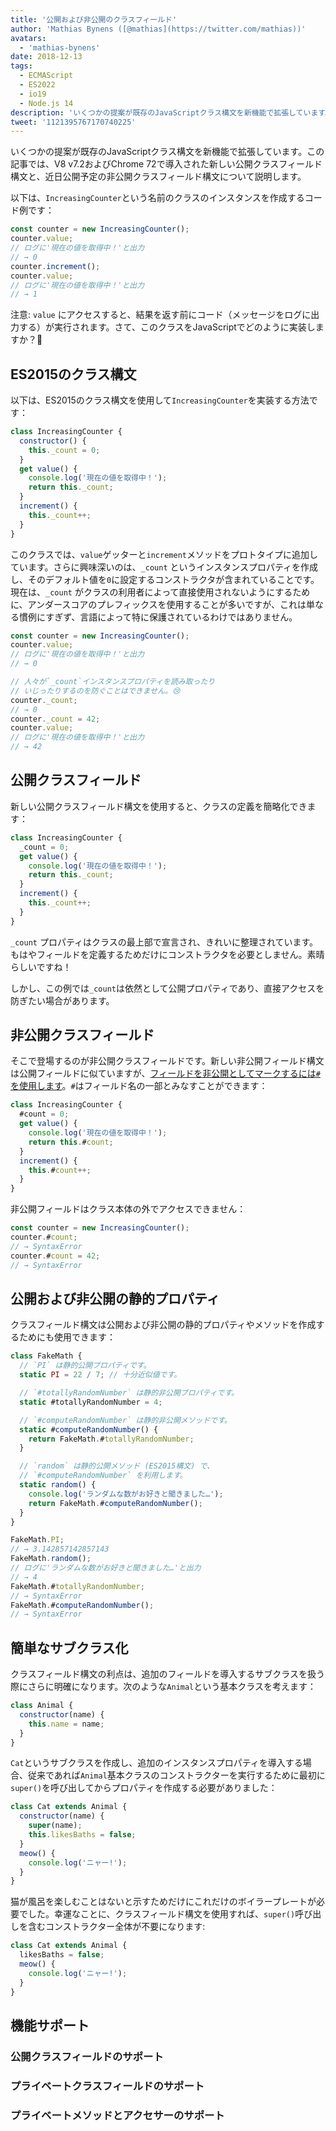 ```yaml
---
title: '公開および非公開のクラスフィールド'
author: 'Mathias Bynens ([@mathias](https://twitter.com/mathias))'
avatars:
  - 'mathias-bynens'
date: 2018-12-13
tags:
  - ECMAScript
  - ES2022
  - io19
  - Node.js 14
description: 'いくつかの提案が既存のJavaScriptクラス構文を新機能で拡張しています。この記事では、V8 v7.2およびChrome 72で導入された新しい公開クラスフィールド構文と、近日公開予定の非公開クラスフィールド構文について説明します。'
tweet: '1121395767170740225'
---
```

いくつかの提案が既存のJavaScriptクラス構文を新機能で拡張しています。この記事では、V8 v7.2およびChrome 72で導入された新しい公開クラスフィールド構文と、近日公開予定の非公開クラスフィールド構文について説明します。

以下は、`IncreasingCounter`という名前のクラスのインスタンスを作成するコード例です：

```js
const counter = new IncreasingCounter();
counter.value;
// ログに'現在の値を取得中！'と出力
// → 0
counter.increment();
counter.value;
// ログに'現在の値を取得中！'と出力
// → 1
```

注意: `value` にアクセスすると、結果を返す前にコード（メッセージをログに出力する）が実行されます。さて、このクラスをJavaScriptでどのように実装しますか？🤔

## ES2015のクラス構文

以下は、ES2015のクラス構文を使用して`IncreasingCounter`を実装する方法です：

```js
class IncreasingCounter {
  constructor() {
    this._count = 0;
  }
  get value() {
    console.log('現在の値を取得中！');
    return this._count;
  }
  increment() {
    this._count++;
  }
}
```

このクラスでは、`value`ゲッターと`increment`メソッドをプロトタイプに追加しています。さらに興味深いのは、`_count` というインスタンスプロパティを作成し、そのデフォルト値を`0`に設定するコンストラクタが含まれていることです。現在は、`_count` がクラスの利用者によって直接使用されないようにするために、アンダースコアのプレフィックスを使用することが多いですが、これは単なる慣例にすぎず、言語によって特に保護されているわけではありません。

<!--truncate-->
```js
const counter = new IncreasingCounter();
counter.value;
// ログに'現在の値を取得中！'と出力
// → 0

// 人々が`_count`インスタンスプロパティを読み取ったり
// いじったりするのを防ぐことはできません。😢
counter._count;
// → 0
counter._count = 42;
counter.value;
// ログに'現在の値を取得中！'と出力
// → 42
```

## 公開クラスフィールド

新しい公開クラスフィールド構文を使用すると、クラスの定義を簡略化できます：

```js
class IncreasingCounter {
  _count = 0;
  get value() {
    console.log('現在の値を取得中！');
    return this._count;
  }
  increment() {
    this._count++;
  }
}
```

`_count` プロパティはクラスの最上部で宣言され、きれいに整理されています。もはやフィールドを定義するためだけにコンストラクタを必要としません。素晴らしいですね！

しかし、この例では`_count`は依然として公開プロパティであり、直接アクセスを防ぎたい場合があります。

## 非公開クラスフィールド

そこで登場するのが非公開クラスフィールドです。新しい非公開フィールド構文は公開フィールドに似ていますが、[フィールドを非公開としてマークするには`#`を使用します](https://github.com/tc39/proposal-class-fields/blob/master/PRIVATE_SYNTAX_FAQ.md)。`#`はフィールド名の一部とみなすことができます：

```js
class IncreasingCounter {
  #count = 0;
  get value() {
    console.log('現在の値を取得中！');
    return this.#count;
  }
  increment() {
    this.#count++;
  }
}
```

非公開フィールドはクラス本体の外でアクセスできません：

```js
const counter = new IncreasingCounter();
counter.#count;
// → SyntaxError
counter.#count = 42;
// → SyntaxError
```

## 公開および非公開の静的プロパティ

クラスフィールド構文は公開および非公開の静的プロパティやメソッドを作成するためにも使用できます：

```js
class FakeMath {
  // `PI` は静的公開プロパティです。
  static PI = 22 / 7; // 十分近似値です。

  // `#totallyRandomNumber` は静的非公開プロパティです。
  static #totallyRandomNumber = 4;

  // `#computeRandomNumber` は静的非公開メソッドです。
  static #computeRandomNumber() {
    return FakeMath.#totallyRandomNumber;
  }

  // `random` は静的公開メソッド (ES2015構文) で、
  // `#computeRandomNumber` を利用します。
  static random() {
    console.log('ランダムな数がお好きと聞きました…');
    return FakeMath.#computeRandomNumber();
  }
}

FakeMath.PI;
// → 3.142857142857143
FakeMath.random();
// ログに'ランダムな数がお好きと聞きました…'と出力
// → 4
FakeMath.#totallyRandomNumber;
// → SyntaxError
FakeMath.#computeRandomNumber();
// → SyntaxError
```

## 簡単なサブクラス化

クラスフィールド構文の利点は、追加のフィールドを導入するサブクラスを扱う際にさらに明確になります。次のような`Animal`という基本クラスを考えます：

```js
class Animal {
  constructor(name) {
    this.name = name;
  }
}
```

`Cat`というサブクラスを作成し、追加のインスタンスプロパティを導入する場合、従来であれば`Animal`基本クラスのコンストラクターを実行するために最初に`super()`を呼び出してからプロパティを作成する必要がありました：

```js
class Cat extends Animal {
  constructor(name) {
    super(name);
    this.likesBaths = false;
  }
  meow() {
    console.log('ニャー!');
  }
}
```

猫が風呂を楽しむことはないと示すためだけにこれだけのボイラープレートが必要でした。幸運なことに、クラスフィールド構文を使用すれば、`super()`呼び出しを含むコンストラクター全体が不要になります:

```js
class Cat extends Animal {
  likesBaths = false;
  meow() {
    console.log('ニャー!');
  }
}
```

## 機能サポート

### 公開クラスフィールドのサポート

<feature-support chrome="72 /blog/v8-release-72#public-class-fields"
                 firefox="yes https://developer.mozilla.org/en-US/docs/Mozilla/Firefox/Releases/69#JavaScript"
                 safari="yes https://bugs.webkit.org/show_bug.cgi?id=174212"
                 nodejs="12 https://twitter.com/mathias/status/1120700101637353473"
                 babel="yes https://babeljs.io/docs/en/babel-plugin-proposal-class-properties"></feature-support>

### プライベートクラスフィールドのサポート

<feature-support chrome="74 /blog/v8-release-74#private-class-fields"
                 firefox="90 https://spidermonkey.dev/blog/2021/05/03/private-fields-ship.html"
                 safari="yes"
                 nodejs="12 https://twitter.com/mathias/status/1120700101637353473"
                 babel="yes https://babeljs.io/docs/en/babel-plugin-proposal-class-properties"></feature-support>

### プライベートメソッドとアクセサーのサポート

<feature-support chrome="84 /blog/v8-release-84#private-methods-and-accessors"
                 firefox="90 https://spidermonkey.dev/blog/2021/05/03/private-fields-ship.html"
                 safari="yes https://webkit.org/blog/11989/new-webkit-features-in-safari-15/"
                 nodejs="14.6.0"
                 babel="yes https://babeljs.io/docs/en/babel-plugin-proposal-private-methods"></feature-support>
